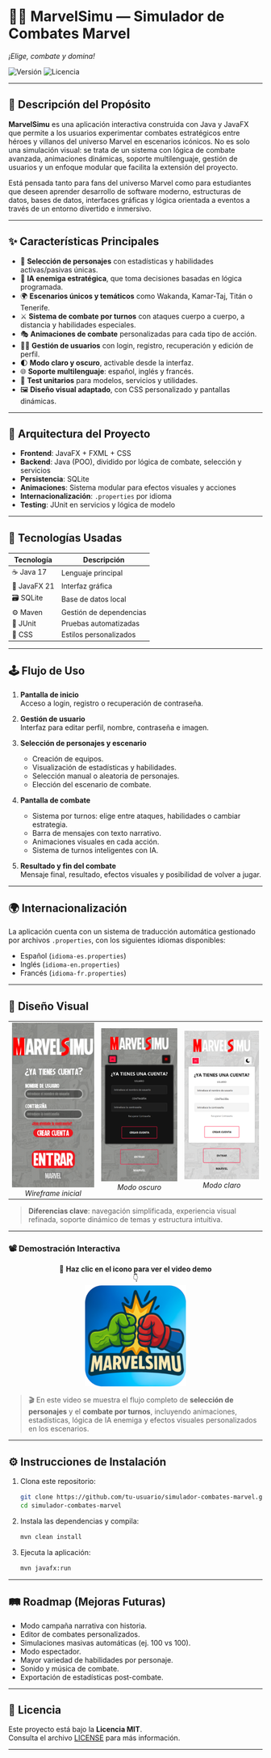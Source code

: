 # 🦸‍♂️ MarvelSimu — Simulador de Combates Marvel  
*¡Elige, combate y domina!*

![Versión](https://img.shields.io/badge/version-1.0.0-blue.svg)
![Licencia](https://img.shields.io/badge/licencia-MIT-yellow.svg)

---

## 🧩 Descripción del Propósito

**MarvelSimu** es una aplicación interactiva construida con Java y JavaFX que permite a los usuarios experimentar combates estratégicos entre héroes y villanos del universo Marvel en escenarios icónicos. No es solo una simulación visual: se trata de un sistema con lógica de combate avanzada, animaciones dinámicas, soporte multilenguaje, gestión de usuarios y un enfoque modular que facilita la extensión del proyecto.

Está pensada tanto para fans del universo Marvel como para estudiantes que deseen aprender desarrollo de software moderno, estructuras de datos, bases de datos, interfaces gráficas y lógica orientada a eventos a través de un entorno divertido e inmersivo.

---

## ✨ Características Principales

- 🧠 **Selección de personajes** con estadísticas y habilidades activas/pasivas únicas.
- 🦾 **IA enemiga estratégica**, que toma decisiones basadas en lógica programada.
- 🌍 **Escenarios únicos y temáticos** como Wakanda, Kamar-Taj, Titán o Tenerife.
- ⚔️ **Sistema de combate por turnos** con ataques cuerpo a cuerpo, a distancia y habilidades especiales.
- 🎭 **Animaciones de combate** personalizadas para cada tipo de acción.
- 🧑‍💼 **Gestión de usuarios** con login, registro, recuperación y edición de perfil.
- 🌓 **Modo claro y oscuro**, activable desde la interfaz.
- 🌐 **Soporte multilenguaje**: español, inglés y francés.
- 🧪 **Test unitarios** para modelos, servicios y utilidades.
- 🖼️ **Diseño visual adaptado**, con CSS personalizado y pantallas dinámicas.

---

## 🧱 Arquitectura del Proyecto

- **Frontend**: JavaFX + FXML + CSS  
- **Backend**: Java (POO), dividido por lógica de combate, selección y servicios  
- **Persistencia**: SQLite  
- **Animaciones**: Sistema modular para efectos visuales y acciones  
- **Internacionalización**: `.properties` por idioma  
- **Testing**: JUnit en servicios y lógica de modelo  

---

## 🧪 Tecnologías Usadas

| Tecnología    | Descripción              |
|---------------|--------------------------|
| ☕ Java 17     | Lenguaje principal       |
| 🎨 JavaFX 21  | Interfaz gráfica         |
| 🗃️ SQLite     | Base de datos local      |
| ⚙️ Maven      | Gestión de dependencias  |
| 🧪 JUnit       | Pruebas automatizadas    |
| 🎨 CSS        | Estilos personalizados   |

---

## 🕹️ Flujo de Uso

1. **Pantalla de inicio**  
   Acceso a login, registro o recuperación de contraseña.

2. **Gestión de usuario**  
   Interfaz para editar perfil, nombre, contraseña e imagen.

3. **Selección de personajes y escenario**  
   - Creación de equipos.
   - Visualización de estadísticas y habilidades.
   - Selección manual o aleatoria de personajes.
   - Elección del escenario de combate.

4. **Pantalla de combate**  
   - Sistema por turnos: elige entre ataques, habilidades o cambiar estrategia.
   - Barra de mensajes con texto narrativo.
   - Animaciones visuales en cada acción.
   - Sistema de turnos inteligentes con IA.

5. **Resultado y fin del combate**  
   Mensaje final, resultado, efectos visuales y posibilidad de volver a jugar.

---

## 🌍 Internacionalización

La aplicación cuenta con un sistema de traducción automática gestionado por archivos `.properties`, con los siguientes idiomas disponibles:

- Español (`idioma-es.properties`)
- Inglés (`idioma-en.properties`)
- Francés (`idioma-fr.properties`)

---

## 🎨 Diseño Visual

<div align="center">
  <table>
    <tr>
      <td align="center">
        <img src="docs/images/prototipo-inicial.png" width="250px" alt="Wireframe inicial"/>
        <br/>
        <i>Wireframe inicial</i>
      </td>
      <td align="center">
        <img src="docs/images/inicio-oscuro.png" width="250px" alt="Modo Oscuro"/>
        <br/>
        <i>Modo oscuro</i>
      </td>
      <td align="center">
        <img src="docs/images/inicio-claro.png" width="250px" alt="Modo Claro"/>
        <br/>
        <i>Modo claro</i>
      </td>
    </tr>
  </table>
</div>

> **Diferencias clave**: navegación simplificada, experiencia visual refinada, soporte dinámico de temas y estructura intuitiva.

---

### 📽️ Demostración Interactiva

<div align="center">

🔴 **Haz clic en el icono para ver el video demo**  
👇  
<a href="https://www.youtube.com/watch?v=B8pD74ChRik">
  <img src="docs/images/icon-logo.png" width="200" alt="Ver demo en YouTube"/>
</a>

</div>

> 🎬 En este video se muestra el flujo completo de **selección de personajes** y el **combate por turnos**, incluyendo animaciones, estadísticas, lógica de IA enemiga y efectos visuales personalizados en los escenarios.

---

## ⚙️ Instrucciones de Instalación

1. Clona este repositorio:
   ```bash
   git clone https://github.com/tu-usuario/simulador-combates-marvel.git
   cd simulador-combates-marvel
   ```

2. Instala las dependencias y compila:
   ```bash
   mvn clean install
   ```

3. Ejecuta la aplicación:
   ```bash
   mvn javafx:run
   ```

---

## 🛤️ Roadmap (Mejoras Futuras)

- Modo campaña narrativa con historia.
- Editor de combates personalizados.
- Simulaciones masivas automáticas (ej. 100 vs 100).
- Modo espectador.
- Mayor variedad de habilidades por personaje.
- Sonido y música de combate.
- Exportación de estadísticas post-combate.

---

## 📜 Licencia

Este proyecto está bajo la **Licencia MIT**.  
Consulta el archivo [LICENSE](LICENSE) para más información.

---
